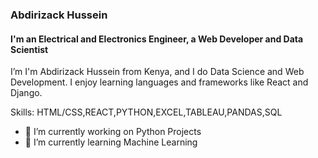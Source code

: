 ### Abdirizack Hussein
#### I'm an Electrical and Electronics Engineer, a Web Developer and Data Scientist
I’m I'm Abdirizack Hussein from Kenya, and I do Data Science and Web Development. I enjoy learning languages and frameworks like React and Django.

Skills: HTML/CSS,REACT,PYTHON,EXCEL,TABLEAU,PANDAS,SQL

- 🔭 I’m currently working on Python Projects 
- 🌱 I’m currently learning Machine Learning 






